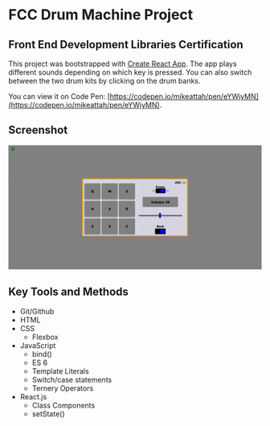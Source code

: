 # FCC Drum Machine Project

## Front End Development Libraries Certification

This project was bootstrapped with [Create React App](https://github.com/facebook/create-react-app). The app plays different sounds depending on which key is pressed. You can also switch between the two drum kits by clicking on the drum banks.

You can view it on Code Pen: [https://codepen.io/mikeattah/pen/eYWjyMN](https://codepen.io/mikeattah/pen/eYWjyMN).

## Screenshot

![Screenshot](./screenshot.png)

## Key Tools and Methods

- Git/Github
- HTML
- CSS
  - Flexbox
- JavaScript
  - bind()
  - ES 6
  - Template Literals
  - Switch/case statements
  - Ternery Operators
- React.js
  - Class Components
  - setState()
